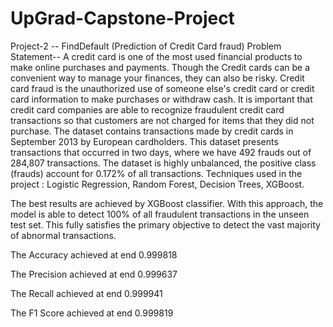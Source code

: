 # UpGrad-Capstone-Project
Project-2 -- FindDefault (Prediction of Credit Card fraud)
Problem Statement-- A credit card is one of the most used financial products to make online purchases and payments. Though the Credit cards can be a convenient way to manage your finances, they can also be risky. Credit card fraud is the unauthorized use of someone else's credit card or credit card information to make purchases or withdraw cash.
It is important that credit card companies are able to recognize fraudulent credit card transactions so that customers are not charged for items that they did not purchase. 
The dataset contains transactions made by credit cards in September 2013 by European cardholders. This dataset presents transactions that occurred in two days, where we have 492 frauds out of 284,807 transactions. The dataset is highly unbalanced, the positive class (frauds) account for 0.172% of all transactions.
Techniques used in the project : Logistic Regression, Random Forest, Decision Trees, XGBoost.




The best results are achieved by XGBoost classifier. With this approach, the model is able to detect 100% of all fraudulent transactions in the unseen test set. This fully satisfies the primary objective to detect the vast majority of abnormal transactions.

The Accuracy achieved at end 0.999818	

The Precision achieved at end 0.999637

The Recall  achieved at end 0.999941

The F1 Score achieved at end 0.999819
